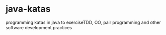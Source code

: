 # java-katas
programming katas in java to exerciseTDD, OO, pair programming and other software development practices
